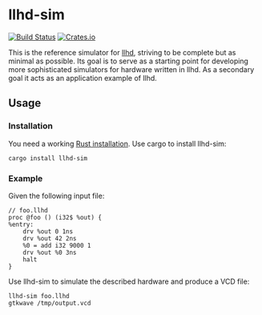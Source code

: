 # llhd-sim

[![Build Status](https://travis-ci.org/fabianschuiki/llhd-sim.svg?branch=master)](https://travis-ci.org/fabianschuiki/llhd-sim)
[![Crates.io](https://img.shields.io/crates/v/llhd-sim.svg)](https://crates.io/crates/llhd-sim)

This is the reference simulator for [llhd], striving to be complete but as minimal as possible. Its goal is to serve as a starting point for developing more sophisticated simulators for hardware written in llhd. As a secondary goal it acts as an application example of llhd.

## Usage

### Installation

You need a working [Rust installation](https://rustup.rs/). Use cargo to install llhd-sim:

    cargo install llhd-sim

### Example

Given the following input file:

    // foo.llhd
    proc @foo () (i32$ %out) {
    %entry:
        drv %out 0 1ns
        drv %out 42 2ns
        %0 = add i32 9000 1
        drv %out %0 3ns
        halt
    }

Use llhd-sim to simulate the described hardware and produce a VCD file:

    llhd-sim foo.llhd
    gtkwave /tmp/output.vcd

[llhd]: https://github.com/fabianschuiki/llhd
